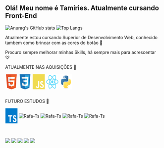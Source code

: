 ## Olá! Meu nome é Tamiries. Atualmente cursando Front-End

![Anurag's GitHub stats](https://github-readme-stats.vercel.app/api?username=Tamiris1202&hide=issues&show_icons=true&theme=rose)
![Top Langs](https://github-readme-stats.vercel.app/api/top-langs/?username=anuraghazra&layout=compact&theme=rose)

<div>
<p>Atualmente estou cursando Superior de Desenvolvimento Web, conhecido tambem como brincar com as cores do botão 🤭</p>
   <p>Procuro sempre melhorar minhas Skills, há sempre mais para acrescentar ♡ </p>
</div>
<div>
<p >ATUALMENTE NAS AQUISIÇÕES 📖</p>
   <img align="center" alt="Rafa-HTML" height="50" width="40" src="https://raw.githubusercontent.com/devicons/devicon/master/icons/html5/html5-original.svg">
  <img align="center" alt="Rafa-CSS" height="50" width="40" src="https://raw.githubusercontent.com/devicons/devicon/master/icons/css3/css3-original.svg">
  <img align="center" alt="Rafa-Js" height="50" width="40" src="https://raw.githubusercontent.com/devicons/devicon/master/icons/javascript/javascript-plain.svg">
   <img align="center" alt="Rafa-React" height="50" width="40" src="https://raw.githubusercontent.com/devicons/devicon/master/icons/react/react-original.svg">
   <img align="center" alt="Rafa-Python" height="50" width="40" src="https://raw.githubusercontent.com/devicons/devicon/master/icons/python/python-original.svg">
  <h2></h2>
    <p>FUTURO ESTUDOS 🔎</p>
  <img align="center" alt="Rafa-Ts" height="50" width="40" src="https://raw.githubusercontent.com/devicons/devicon/master/icons/typescript/typescript-plain.svg">
  <img align="center" alt="Rafa-Ts" height="50" width="40" src="https://cdn.jsdelivr.net/gh/devicons/devicon/icons/vuejs/vuejs-original.svg" />
   <img align="center" alt="Rafa-Ts" height="50" width="40" src="https://cdn.jsdelivr.net/gh/devicons/devicon/icons/angularjs/angularjs-original.svg" />
  <img align="center" alt="Rafa-Ts" height="60" width="50" src="https://cdn.jsdelivr.net/gh/devicons/devicon/icons/php/php-original.svg" />
  <img align="center" alt="Rafa-Ts" height="50" width="40"  src="https://cdn.jsdelivr.net/gh/devicons/devicon/icons/laravel/laravel-plain.svg" /
![image](https://github.com/Tamiris1202/Tamiris1202/assets/85115748/d33e8e34-cbe9-4c59-a5b8-8de0b6a74ee5)

   </div>

  ##


<div> 
  <br>
  <a href="https://www.youtube.com/channel/UC_-uuuZbY0AAt9CViNzvc-Q](https://www.facebook.com/tamiris.vitoria.92)" target="_blank"><img src="https://img.shields.io/badge/Facebook-021BB3?style=for-the-badge&logo=facebook&logoColor=white" target="_blank"></a>
  <a href="https://instagram.com/rafaballerini](https://www.instagram.com/tamy__viick/)" target="_blank"><img src="https://img.shields.io/badge/-Instagram-%23E4405F?style=for-the-badge&logo=instagram&logoColor=white" target="_blank"></a>
 	<a href="https://www.twitch.tv/rafaballerinii](https://www.twitch.tv/tamirizinha1202)" target="_blank"><img src="https://img.shields.io/badge/Twitch-9146FF?style=for-the-badge&logo=twitch&logoColor=white" target="_blank"></a>
  <a href = "mailto:tamirisalencar50@gmail.com"><img src="https://img.shields.io/badge/-Gmail-%23333?style=for-the-badge&logo=gmail&logoColor=white" target="_blank"></a>
  <a href="[https://www.linkedin.com/in/rafaella-ballerini-45875016a](https://www.linkedin.com/in/tamiris-vitoria-9b2b74168/)" target="_blank"><img src="https://img.shields.io/badge/-LinkedIn-%230077B5?style=for-the-badge&logo=linkedin&logoColor=white" target="_blank"></a> 

</div>
